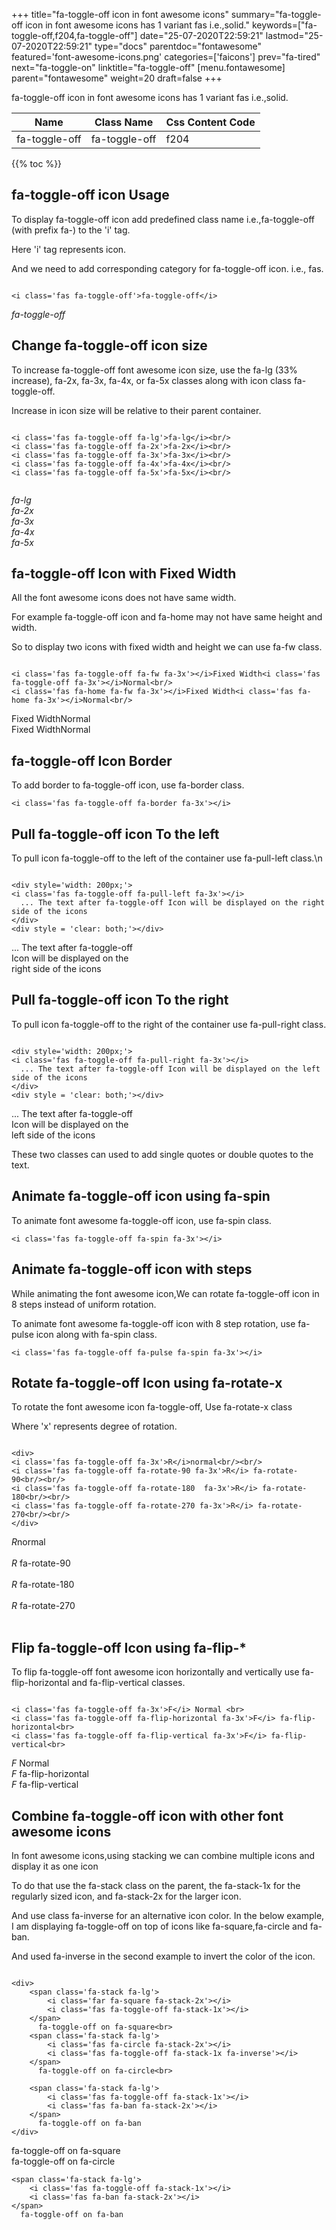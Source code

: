 +++
title="fa-toggle-off icon in font awesome icons"
summary="fa-toggle-off icon in font awesome icons has 1 variant fas i.e.,solid."
keywords=["fa-toggle-off,f204,fa-toggle-off"]
date="25-07-2020T22:59:21"
lastmod="25-07-2020T22:59:21"
type="docs"
parentdoc="fontawesome"
featured='font-awesome-icons.png'
categories=['faicons']
prev="fa-tired"
next="fa-toggle-on"
linktitle="fa-toggle-off"
[menu.fontawesome]
parent="fontawesome"
weight=20
draft=false
+++


fa-toggle-off icon in font awesome icons has 1 variant fas i.e.,solid.

<div class='table-responsive'><table class='table'><thead><tr><th>Name</th><th>Class Name</th><th>Css Content Code</th></tr></thead><tbody><tr><td>fa-toggle-off</td><td>fa-toggle-off</td><td>f204</td></tr></tbody></table></div>


{{% toc %}}


## fa-toggle-off icon Usage

To display fa-toggle-off icon add predefined class name i.e.,fa-toggle-off (with prefix fa-) to the 'i' tag.

Here 'i' tag represents icon.

And we need to add corresponding category for fa-toggle-off icon. i.e., fas.


```

<i class='fas fa-toggle-off'>fa-toggle-off</i>
```

<i class='fas fa-toggle-off'>fa-toggle-off</i>




## Change fa-toggle-off icon size
To increase fa-toggle-off font awesome icon size, use the fa-lg (33% increase), fa-2x, fa-3x, fa-4x, or fa-5x classes along with icon class fa-toggle-off.

Increase in icon size will be relative to their parent container. 

```

<i class='fas fa-toggle-off fa-lg'>fa-lg</i><br/>
<i class='fas fa-toggle-off fa-2x'>fa-2x</i><br/>
<i class='fas fa-toggle-off fa-3x'>fa-3x</i><br/>
<i class='fas fa-toggle-off fa-4x'>fa-4x</i><br/>
<i class='fas fa-toggle-off fa-5x'>fa-5x</i><br/>
            
```

<i class='fas fa-toggle-off fa-lg'>fa-lg</i><br/>
<i class='fas fa-toggle-off fa-2x'>fa-2x</i><br/>
<i class='fas fa-toggle-off fa-3x'>fa-3x</i><br/>
<i class='fas fa-toggle-off fa-4x'>fa-4x</i><br/>
<i class='fas fa-toggle-off fa-5x'>fa-5x</i><br/>
            



## fa-toggle-off Icon with Fixed Width 

All the font awesome icons does not have same width.

For example fa-toggle-off icon and fa-home may not have same height and width.

So to display two icons with fixed width and height we can use fa-fw class.


```

<i class='fas fa-toggle-off fa-fw fa-3x'></i>Fixed Width<i class='fas fa-toggle-off fa-3x'></i>Normal<br/>
<i class='fas fa-home fa-fw fa-3x'></i>Fixed Width<i class='fas fa-home fa-3x'></i>Normal<br/>
```

<i class='fas fa-toggle-off fa-fw fa-3x'></i>Fixed Width<i class='fas fa-toggle-off fa-3x'></i>Normal<br/>
<i class='fas fa-home fa-fw fa-3x'></i>Fixed Width<i class='fas fa-home fa-3x'></i>Normal<br/>



## fa-toggle-off Icon Border 

To add border to fa-toggle-off icon, use fa-border class.


```
<i class='fas fa-toggle-off fa-border fa-3x'></i>

```
<i class='fas fa-toggle-off fa-border fa-3x'></i>





## Pull fa-toggle-off icon To the left

To pull icon fa-toggle-off to the left of the container use fa-pull-left class.\n

```

<div style='width: 200px;'>
<i class='fas fa-toggle-off fa-pull-left fa-3x'></i>
  ... The text after fa-toggle-off Icon will be displayed on the right side of the icons
</div>
<div style = 'clear: both;'></div>
```

<div style='width: 200px;'>
<i class='fas fa-toggle-off fa-pull-left fa-3x'></i>
  ... The text after fa-toggle-off Icon will be displayed on the right side of the icons
</div>
<div style = 'clear: both;'></div>




## Pull fa-toggle-off icon To the right
To pull icon fa-toggle-off to the right of the container use fa-pull-right class.

```

<div style='width: 200px;'>
<i class='fas fa-toggle-off fa-pull-right fa-3x'></i>
  ... The text after fa-toggle-off Icon will be displayed on the left side of the icons
</div>
<div style = 'clear: both;'></div>
```

<div style='width: 200px;'>
<i class='fas fa-toggle-off fa-pull-right fa-3x'></i>
  ... The text after fa-toggle-off Icon will be displayed on the left side of the icons
</div>
<div style = 'clear: both;'></div>

These two classes can used to add single quotes or double quotes to the text.


## Animate fa-toggle-off icon using fa-spin
To animate font awesome fa-toggle-off icon, use fa-spin class.

```
<i class='fas fa-toggle-off fa-spin fa-3x'></i>
```
<i class='fas fa-toggle-off fa-spin fa-3x'></i>




## Animate fa-toggle-off icon with steps
While animating the font awesome icon,We can rotate fa-toggle-off icon in 8 steps instead of uniform rotation.

To animate font awesome fa-toggle-off icon with 8 step rotation, use fa-pulse icon along with fa-spin class.


```
<i class='fas fa-toggle-off fa-pulse fa-spin fa-3x'></i>

```
<i class='fas fa-toggle-off fa-pulse fa-spin fa-3x'></i>





## Rotate fa-toggle-off Icon using fa-rotate-x
To rotate the font awesome icon fa-toggle-off, Use fa-rotate-x class

Where 'x' represents degree of rotation.


```

<div>
<i class='fas fa-toggle-off fa-3x'>R</i>normal<br/><br/>
<i class='fas fa-toggle-off fa-rotate-90 fa-3x'>R</i> fa-rotate-90<br/><br/> 
<i class='fas fa-toggle-off fa-rotate-180  fa-3x'>R</i> fa-rotate-180<br/><br/> 
<i class='fas fa-toggle-off fa-rotate-270 fa-3x'>R</i> fa-rotate-270<br/><br/>
</div>
```

<div>
<i class='fas fa-toggle-off fa-3x'>R</i>normal<br/><br/>
<i class='fas fa-toggle-off fa-rotate-90 fa-3x'>R</i> fa-rotate-90<br/><br/> 
<i class='fas fa-toggle-off fa-rotate-180  fa-3x'>R</i> fa-rotate-180<br/><br/> 
<i class='fas fa-toggle-off fa-rotate-270 fa-3x'>R</i> fa-rotate-270<br/><br/>
</div>




## Flip fa-toggle-off Icon using fa-flip-*
To flip fa-toggle-off font awesome icon horizontally and vertically use fa-flip-horizontal and fa-flip-vertical classes. 

```

<i class='fas fa-toggle-off fa-3x'>F</i> Normal <br>
<i class='fas fa-toggle-off fa-flip-horizontal fa-3x'>F</i> fa-flip-horizontal<br>
<i class='fas fa-toggle-off fa-flip-vertical fa-3x'>F</i> fa-flip-vertical<br>
```

<i class='fas fa-toggle-off fa-3x'>F</i> Normal <br>
<i class='fas fa-toggle-off fa-flip-horizontal fa-3x'>F</i> fa-flip-horizontal<br>
<i class='fas fa-toggle-off fa-flip-vertical fa-3x'>F</i> fa-flip-vertical<br>




## Combine fa-toggle-off icon with other font awesome icons
In font awesome icons,using stacking we can combine multiple icons and display it as one icon 

To do that use the fa-stack class on the parent, the fa-stack-1x for the regularly sized icon, and fa-stack-2x for the larger icon.

And use class fa-inverse for an alternative icon color. 
In the below example, I am displaying fa-toggle-off on top of icons like fa-square,fa-circle and fa-ban.

And used fa-inverse in the second example to invert the color of the icon.

```

<div>
    <span class='fa-stack fa-lg'>
        <i class='far fa-square fa-stack-2x'></i>
        <i class='fas fa-toggle-off fa-stack-1x'></i>
    </span>
      fa-toggle-off on fa-square<br>
    <span class='fa-stack fa-lg'>
        <i class='fas fa-circle fa-stack-2x'></i>
        <i class='fas fa-toggle-off fa-stack-1x fa-inverse'></i>
    </span>
      fa-toggle-off on fa-circle<br>

    <span class='fa-stack fa-lg'>
        <i class='fas fa-toggle-off fa-stack-1x'></i>
        <i class='fas fa-ban fa-stack-2x'></i>
    </span>
      fa-toggle-off on fa-ban
</div>
```

<div>
    <span class='fa-stack fa-lg'>
        <i class='far fa-square fa-stack-2x'></i>
        <i class='fas fa-toggle-off fa-stack-1x'></i>
    </span>
      fa-toggle-off on fa-square<br>
    <span class='fa-stack fa-lg'>
        <i class='fas fa-circle fa-stack-2x'></i>
        <i class='fas fa-toggle-off fa-stack-1x fa-inverse'></i>
    </span>
      fa-toggle-off on fa-circle<br>

    <span class='fa-stack fa-lg'>
        <i class='fas fa-toggle-off fa-stack-1x'></i>
        <i class='fas fa-ban fa-stack-2x'></i>
    </span>
      fa-toggle-off on fa-ban
</div>






